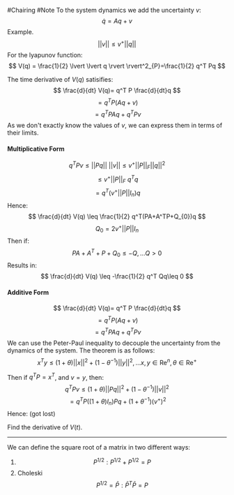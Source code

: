 #Chairing #Note
To the system dynamics we add the uncertainty $v$:
$$
\dot{q}=Aq+v
$$
Example.
$$
\lvert \lvert v \rvert  \rvert \leq v^+\lvert \lvert q \rvert  \rvert  
$$
For the lyapunov function:
$$
V(q) = \frac{1}{2} \lvert \lvert q \rvert  \rvert^2_{P}=\frac{1}{2} q^T Pq 
$$

The time derivative of $V(q)$ satisifies:
$$
\frac{d}{dt} V(q)= q^T P \frac{d}{dt}q 
$$
$$
=q^TP(Aq+v)
$$
$$
= q^TPAq+q^TPv
$$
As we don't exactly know the values of $v$, we can express them in terms of their limits.
#### Multiplicative Form
$$
q^TPv \leq \lvert \lvert Pq \rvert  \rvert \text{ }\lvert \lvert v \rvert  \rvert 
\leq v^+ \lvert \lvert P \rvert  \rvert_{F}  \lvert \lvert q \rvert  \rvert^2 
$$
$$
\leq v^+ \lvert \lvert P \rvert  \rvert_{F} \text{ } q^Tq
$$
$$
= q^T(v^+ \lvert \lvert P \rvert  \rvert I_{n})q
$$
Hence:
$$
\frac{d}{dt} V(q) \leq \frac{1}{2} q^T(PA+A^TP+Q_{0})q
$$
$$
Q_{0}=2v^+ \lvert \lvert P \rvert  \rvert I_{n} 
$$
Then if:
$$
PA+A^T+P+Q_{0}\leq -Q,\dots Q>0
$$
Results in:
$$
\frac{d}{dt} V(q) \leq -\frac{1}{2} q^T Qq\leq 0
$$

#### Additive Form
$$
\frac{d}{dt} V(q)= q^T P \frac{d}{dt}q 
$$
$$
=q^TP(Aq+v)
$$
$$
= q^TPAq+q^TPv
$$
We can use the Peter-Paul inequality to decouple the uncertainty from the dynamics of the system. The theorem is as follows:
$$
x^T y \leq (1+\theta) \lvert \lvert x \rvert  \rvert^2+(1-\theta^{-1})\lvert \lvert y \rvert  \rvert^2,\dots x,y \in \mathrm{Re}^n,\theta \in \mathrm{Re}^+  
$$

Then if $q^TP=x^T$, and $v=y$, then:
$$
q^T Pv \leq (1+\theta) \lvert \lvert Pq \rvert  \rvert^2+(1-\theta^{-1})\lvert \lvert v \rvert  \rvert^2
$$
$$
=q^TP((1+\theta)I_{n})Pq + (1+\theta^{-1})(v^+)^2
$$
Hence:
(got lost)

Find the derivative of $V(t)$.

---
We can define the square root of a matrix in two different ways:
1. $$
P^{1/2} : P^{1/2}+P^{1/2}=P
$$
2. Choleski $$
P^{1/2}=\bar{P}: \bar{P}^T\bar{P}=P
$$

